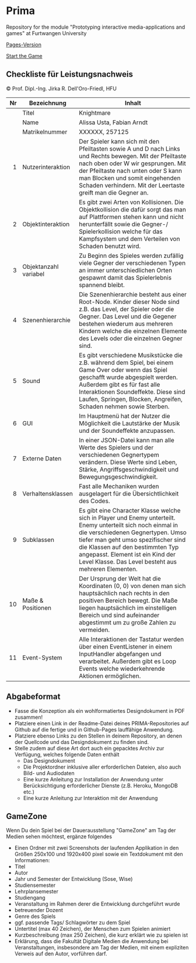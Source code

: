 # Prima
Repository for the module "Prototyping interactive media-applications and games" at Furtwangen University

[Pages-Version](https://neluxx.github.io/Prima_FinalTask/)

[Start the Game](https://neluxx.github.io/Prima_FinalTask/Index)


## Checkliste für Leistungsnachweis
© Prof. Dipl.-Ing. Jirka R. Dell'Oro-Friedl, HFU

| Nr | Bezeichnung           | Inhalt                                                                                                                                                                                                                                                                         |
|---:|-----------------------|--------------------------------------------------------------------------------------------------------------------------------------------------------------------------------------------------------------------------------------------------------------------------------|
|    | Titel                 | Knightmare
|    | Name                  | Alissa Usta, Fabian Arndt
|    | Matrikelnummer        | XXXXXX, 257125
|  1 | Nutzerinteraktion     | Der Spieler kann sich mit den Pfeiltasten sowie A und D nach Links und Rechts bewegen. Mit der Pfeiltaste nach oben oder W wir gesprungen. Mit der Pfeiltaste nach unten oder S kann man Blocken und somit eingehenden Schaden verhindern. Mit der Leertaste greift man die Gegner an. |
|  2 | Objektinteraktion     | Es gibt zwei Arten von Kollisionen. Die Objektkollision die dafür sorgt das man auf Plattformen stehen kann und nicht herunterfällt sowie die Gegner-/ Spielerkollision welche für das Kampfsystem und dem Verteilen von Schaden benutzt wird. |
|  3 | Objektanzahl variabel | Zu Beginn des Spieles werden zufällig viele Gegner der verschiedenen Typen an immer unterschiedlichen Orten gespawnt damit das Spielerlebnis spannend bleibt. |
|  4 | Szenenhierarchie      | Die Szenenhierarchie besteht aus einer Root-Node. Kinder dieser Node sind z.B. das Level, der Spieler oder die Gegner. Das Level und die Gegener bestehen wiederum aus mehreren Kindern welche die einzelnen Elemente des Levels oder die einzelnen Gegner sind. |
|  5 | Sound                 | Es gibt verschiedene Musikstücke die z.B. während dem Spiel, bei einem Game Over oder wenn das Spiel geschafft wurde abgespielt werden. Außerdem gibt es für fast alle Interaktionen Soundeffekte. Diese sind Laufen, Springen, Blocken, Angreifen, Schaden nehmen sowie Sterben. |
|  6 | GUI                   | Im Hauptmenü hat der Nutzer die Möglichkeit die Lautstärke der Musik und der Soundeffekte anzupassen. |
|  7 | Externe Daten         | In einer JSON-Datei kann man alle Werte des Spielers und der verschiedenen Gegnertypem verändern. Diese Werte sind Leben, Stärke, Angriffsgeschwindigkeit und Bewegungsgeschwindigkeit. |
|  8 | Verhaltensklassen     | Fast alle Mechaniken wurden ausgelagert für die Übersichtlichkeit des Codes. |
|  9 | Subklassen            | Es gibt eine Character Klasse welche sich in Player und Enemy unterteilt. Enemy unterteilt sich noch einmal in die verschiedenen Gegnertypen. Umso tiefer man geht umso spezifischer sind die Klassen auf den bestimmten Typ angepasst. Element ist ein Kind der Level Klasse. Das Level besteht aus mehreren Elementen. |
| 10 | Maße & Positionen     | Der Ursprung der Welt hat die Koordinaten (0, 0) von denen man sich hauptsächlich nach rechts in den positiven Bereich bewegt. Die Maße liegen hauptsächlich im einstelligen Bereich und sind aufeinander abgestimmt um zu große Zahlen zu vermeiden. |
| 11 | Event-System          | Alle Interaktionen der Tastatur werden über einen EventListener in einem InputHandler abgefangen und verarbeitet. Außerdem gibt es Loop Events welche wiederkehrende Aktionen ermöglichen. |

## Abgabeformat
* Fasse die Konzeption als ein wohlformatiertes Designdokument in PDF zusammen!
* Platziere einen Link in der Readme-Datei deines PRIMA-Repositories auf Github auf die fertige und in Github-Pages lauffähige Anwendung.
* Platziere ebenso Links zu den Stellen in deinem Repository, an denen der Quellcode und das Designdokument zu finden sind.
* Stelle zudem auf diese Art dort auch ein gepacktes Archiv zur Verfügung, welches folgende Daten enthält
  * Das Designdokument 
  * Die Projektordner inklusive aller erforderlichen Dateien, also auch Bild- und Audiodaten
  * Eine kurze Anleitung zur Installation der Anwendung unter Berücksichtigung erforderlicher Dienste (z.B. Heroku, MongoDB etc.) 
  * Eine kurze Anleitung zur Interaktion mit der Anwendung

## GameZone
Wenn Du dein Spiel bei der Dauerausstellung "GameZone" am Tag der Medien sehen möchtest, ergänze folgendes  
* Einen Ordner mit zwei Screenshots der laufenden Applikation in den Größen 250x100 und 1920x400 pixel sowie ein Textdokument mit den Informationen:
* Titel
* Autor
* Jahr und Semester der Entwicklung (Sose, Wise)
* Studiensemester
* Lehrplansemester
* Studiengang
* Veranstaltung im Rahmen derer die Entwicklung durchgeführt wurde
* betreuender Dozent
* Genre des Spiels
* ggf. passende Tags/ Schlagwörter zu dem Spiel
* Untertitel (max 40 Zeichen), der Menschen zum Spielen animiert
* Kurzbeschreibung (max 250 Zeichen), die kurz erklärt wie zu spielen ist
* Erklärung, dass die Fakultät Digitale Medien die Anwendung bei Veranstaltungen, insbesondere am Tag der Medien, mit einem expliziten Verweis auf den Autor, vorführen darf.

